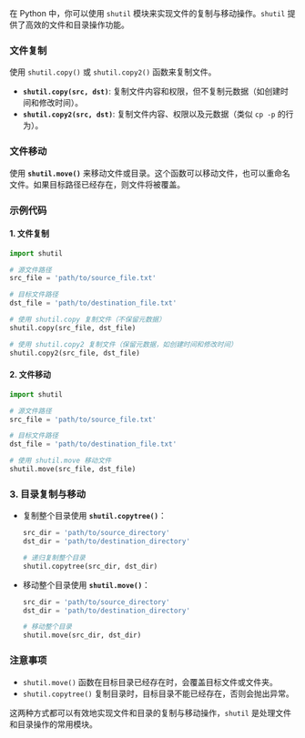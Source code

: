 在 Python 中，你可以使用 `shutil` 模块来实现文件的复制与移动操作。`shutil` 提供了高效的文件和目录操作功能。

### 文件复制
使用 `shutil.copy()` 或 `shutil.copy2()` 函数来复制文件。

- **`shutil.copy(src, dst)`**: 复制文件内容和权限，但不复制元数据（如创建时间和修改时间）。
- **`shutil.copy2(src, dst)`**: 复制文件内容、权限以及元数据（类似 `cp -p` 的行为）。

### 文件移动
使用 **`shutil.move()`** 来移动文件或目录。这个函数可以移动文件，也可以重命名文件。如果目标路径已经存在，则文件将被覆盖。

### 示例代码

#### 1. 文件复制

```python
import shutil

# 源文件路径
src_file = 'path/to/source_file.txt'

# 目标文件路径
dst_file = 'path/to/destination_file.txt'

# 使用 shutil.copy 复制文件（不保留元数据）
shutil.copy(src_file, dst_file)

# 使用 shutil.copy2 复制文件（保留元数据，如创建时间和修改时间）
shutil.copy2(src_file, dst_file)
```

#### 2. 文件移动

```python
import shutil

# 源文件路径
src_file = 'path/to/source_file.txt'

# 目标文件路径
dst_file = 'path/to/destination_file.txt'

# 使用 shutil.move 移动文件
shutil.move(src_file, dst_file)
```

### 3. 目录复制与移动

- 复制整个目录使用 **`shutil.copytree()`**：
  ```python
  src_dir = 'path/to/source_directory'
  dst_dir = 'path/to/destination_directory'

  # 递归复制整个目录
  shutil.copytree(src_dir, dst_dir)
  ```

- 移动整个目录使用 **`shutil.move()`**：
  ```python
  src_dir = 'path/to/source_directory'
  dst_dir = 'path/to/destination_directory'

  # 移动整个目录
  shutil.move(src_dir, dst_dir)
  ```

### 注意事项
- `shutil.move()` 函数在目标目录已经存在时，会覆盖目标文件或文件夹。
- `shutil.copytree()` 复制目录时，目标目录不能已经存在，否则会抛出异常。

这两种方式都可以有效地实现文件和目录的复制与移动操作，`shutil` 是处理文件和目录操作的常用模块。